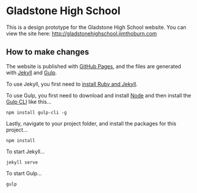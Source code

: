 # Gladstone High School

This is a design prototype for the Gladstone High School website. You can view the site here:
http://gladstonehighschool.jimthoburn.com

## How to make changes

The website is published with [GitHub Pages](https://pages.github.com), and the files are generated with [Jekyll](https://jekyllrb.com) and [Gulp](http://gulpjs.com).

To use Jekyll, you first need to [install Ruby and Jekyll](https://jekyllrb.com/docs/installation/).

To use Gulp, you first need to download and install [Node](https://nodejs.org/en/) and then install the [Gulp CLI](https://www.npmjs.com/package/gulp-cli) like this…

```
npm install gulp-cli -g
```

Lastly, navigate to your project folder, and install the packages for this project…

```
npm install
```

To start Jekyll…

```
jekyll serve
```

To start Gulp…

```
gulp
```
